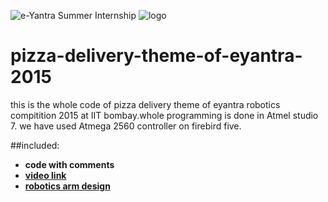![e-Yantra Summer Internship](http://www.e-yantra.org/img/EyantraLogoLarge.png)
![logo](https://github.com/eYSIP-2016/Autonomous-Drone/blob/master/iitbblack.jpg)

# pizza-delivery-theme-of-eyantra-2015
this is the whole code of pizza delivery theme of eyantra robotics compitition  2015 at IIT bombay.whole programming is done in Atmel studio 7. we have used Atmega 2560 controller on firebird five.


##included:
* **code with comments**
* **[video link](https://www.youtube.com/watch?v=w1GrPPGHUu0)**
* **[robotics arm design](https://github.com/keyurrakholiya/Robotics_Arm_Design)**
